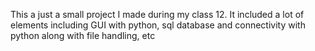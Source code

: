 This a just a small project I made during my class 12. It included a lot of elements including GUI with python, sql database and connectivity with python along with file handling, etc

